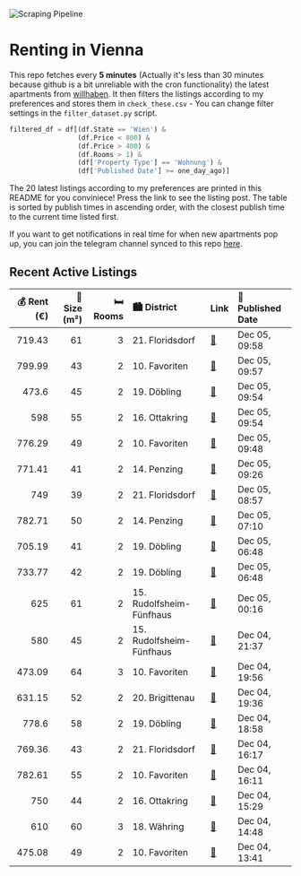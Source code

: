 ![Scraping Pipeline](https://github.com/AthomsG/renting-in-vienna/actions/workflows/run_pipeline.yml/badge.svg)


# Renting in Vienna

This repo fetches every **5 minutes** (Actually it's less than 30 minutes because github is a bit unreliable with the cron functionality) the latest apartments from [willhaben](https://www.willhaben.at/).
It then filters the listings according to my preferences and stores them in `check_these.csv` - You can change filter settings in the `filter_dataset.py` script.

```python
filtered_df = df[(df.State == 'Wien') & 
                 (df.Price < 800) &
                 (df.Price > 400) &
                 (df.Rooms > 1) &
                 (df['Property Type'] == 'Wohnung') &
                 (df['Published Date'] >= one_day_ago)]
```

The 20 latest listings according to my preferences are printed in this README for you conviniece! Press the link to see the listing post.
The table is sorted by publish times in ascending order, with the closest publish time to the current time listed first.

If you want to get notifications in real time for when new apartments pop up, you can join the telegram channel synced to this repo [here](https://t.me/+1HPAYOf5BSsyNTlk).

## Recent Active Listings

|   💰 Rent (€) |   📏 Size (m²) |   🛏️ Rooms | 🏙️ District              | Link                                                                                                                                                                                                                                                                                 | 📅 Published Date   |
|-------------:|--------------:|-----------:|:-------------------------|:-------------------------------------------------------------------------------------------------------------------------------------------------------------------------------------------------------------------------------------------------------------------------------------|:-------------------|
|       719.43 |            61 |          3 | 21. Floridsdorf          | [🔗](https://www.willhaben.at/iad/immobilien/d/mietwohnungen/wien/wien-1210-floridsdorf/leistbare-3-zimmerwohnung---ab-16.12.-bezugsfertig%21-1877034730/)                                                                                                                            | Dec 05, 09:58      |
|       799.99 |            43 |          2 | 10. Favoriten            | [🔗](https://www.willhaben.at/iad/immobilien/d/mietwohnungen/wien/wien-1100-favoriten/2-zimmer-neubauwohnung-inkl.-komplettk%C3%BCche-loggia-und-kellerabteil-/hs17-top-b-30-1421079285/)                                                                                             | Dec 05, 09:57      |
|       473.6  |            45 |          2 | 19. Döbling              | [🔗](https://www.willhaben.at/iad/immobilien/d/mietwohnungen/wien/wien-1190-d%C3%B6bling/gemeindewohnung-1190-wien-1642586896/)                                                                                                                                                       | Dec 05, 09:54      |
|       598    |            55 |          2 | 16. Ottakring            | [🔗](https://www.willhaben.at/iad/immobilien/d/mietwohnungen/wien/wien-1160-ottakring/provisionsfrei-f%C3%BCr-den-mieter%21-hasnerstra%C3%9Fe-altbauhauptmiete-55m%C2%B2-in-hofruhelage-nur-f%C3%BCr-sportliche%21-4-jahre-befristet-wg-eignung%21-studenten-bevorzugt%21-916230778/) | Dec 05, 09:54      |
|       776.29 |            49 |          2 | 10. Favoriten            | [🔗](https://www.willhaben.at/iad/immobilien/d/mietwohnungen/wien/wien-1100-favoriten/2-zimmer-neubauwohnung-provisionsfrei%21-1993326076/)                                                                                                                                           | Dec 05, 09:48      |
|       771.41 |            41 |          2 | 14. Penzing              | [🔗](https://www.willhaben.at/iad/immobilien/d/mietwohnungen/wien/wien-1140-penzing/tolle-2-zimmer-wohnung-im-herzen-von-breitensee%21-ab-dem-01.02.2025-verf%C3%BCgbar-1847703648/)                                                                                                  | Dec 05, 09:26      |
|       749    |            39 |          2 | 21. Floridsdorf          | [🔗](https://www.willhaben.at/iad/immobilien/d/mietwohnungen/wien/wien-1210-floridsdorf/leo-131---hochwertiger-neubau-zu-fairen-preisen---gut-angebunden-%28u1-leopoldau-%2B-u6-floridsdorf%29---mit-vollm%C3%B6blierter-k%C3%BCche-&-freifl%C3%A4che-1026345968/)                    | Dec 05, 08:57      |
|       782.71 |            50 |          2 | 14. Penzing              | [🔗](https://www.willhaben.at/iad/immobilien/d/mietwohnungen/wien/wien-1140-penzing/designerwohnung-in-einem-wundersch%C3%B6nen-neu-renovierten-gr%C3%BCnderzeithaus-1182456647/)                                                                                                     | Dec 05, 07:10      |
|       705.19 |            41 |          2 | 19. Döbling              | [🔗](https://www.willhaben.at/iad/immobilien/d/mietwohnungen/wien/wien-1190-d%C3%B6bling/sch%C3%B6ne-2-zimmer-wohnung-im-19.-bezirk-1140179140/)                                                                                                                                      | Dec 05, 06:48      |
|       733.77 |            42 |          2 | 19. Döbling              | [🔗](https://www.willhaben.at/iad/immobilien/d/mietwohnungen/wien/wien-1190-d%C3%B6bling/gem%C3%BCtliche-singlewohnung-im-19.-bezirk-1191172900/)                                                                                                                                     | Dec 05, 06:48      |
|       625    |            61 |          2 | 15. Rudolfsheim-Fünfhaus | [🔗](https://www.willhaben.at/iad/immobilien/d/mietwohnungen/wien/wien-1150-rudolfsheim-f%C3%BCnfhaus/1150-wien-pouthongasse:-zentral-gelegene--2-zimmer-altbautraumwohnung-ca.61m2-unbefristet-zu-vermieten-1975509081/)                                                             | Dec 05, 00:16      |
|       580    |            45 |          2 | 15. Rudolfsheim-Fünfhaus | [🔗](https://www.willhaben.at/iad/immobilien/d/mietwohnungen/wien/wien-1150-rudolfsheim-f%C3%BCnfhaus/helle-2-zimmer-wohnung-mit-guter-aufteilung-und-top-preis-n%C3%A4he-u3-johnstra%C3%9Fe-1600130133/)                                                                             | Dec 04, 21:37      |
|       473.09 |            64 |          3 | 10. Favoriten            | [🔗](https://www.willhaben.at/iad/immobilien/d/mietwohnungen/wien/wien-1100-favoriten/3.-zimmer-gemeindewohnung-in-1100-wien-ohne-aufzug%21-/-vormerkschein-bis-31.03.2024-/-n%C3%A4chste-sammelbesichtigung-am-08.12.24-von-16-bis-18h-%21%21-891212848/)                            | Dec 04, 19:56      |
|       631.15 |            52 |          2 | 20. Brigittenau          | [🔗](https://www.willhaben.at/iad/immobilien/d/mietwohnungen/wien/wien-1200-brigittenau/sch%C3%B6ne-wohnung-ideal-als-studenten-wg-1122111701/)                                                                                                                                       | Dec 04, 19:36      |
|       778.6  |            58 |          2 | 19. Döbling              | [🔗](https://www.willhaben.at/iad/immobilien/d/mietwohnungen/wien/wien-1190-d%C3%B6bling/unbefristet-charmante-altbaumiete-1356367697/)                                                                                                                                               | Dec 04, 18:58      |
|       769.36 |            43 |          2 | 21. Floridsdorf          | [🔗](https://www.willhaben.at/iad/immobilien/d/mietwohnungen/wien/wien-1210-floridsdorf/ideale-2-zimmer-dachgeschosswohnung-mit-gr%C3%BCnblick-in-stammersdorfer-heurigengegend-880459439/)                                                                                           | Dec 04, 16:17      |
|       782.61 |            55 |          2 | 10. Favoriten            | [🔗](https://www.willhaben.at/iad/immobilien/d/mietwohnungen/wien/wien-1100-favoriten/bitte-nur-schriftliche-anfragen-keine-anrufe.-unbefristete-h%C3%BCbsche-2-zimmer-wohnung-in-der-pernerstorfergasse-1174470888/)                                                                 | Dec 04, 16:11      |
|       750    |            44 |          2 | 16. Ottakring            | [🔗](https://www.willhaben.at/iad/immobilien/d/mietwohnungen/wien/wien-1160-ottakring/brunnenmarkt:-stylische-2-zimmer-wohnung-mit-gutem-grundriss-in-hofruhelage-1860136196/)                                                                                                        | Dec 04, 15:29      |
|       610    |            60 |          3 | 18. Währing              | [🔗](https://www.willhaben.at/iad/immobilien/d/mietwohnungen/wien/wien-1180-w%C3%A4hring/direkt%C3%BCbergabe-mit-g%C3%BCltigem-wohn-ticket-%28wiener-wohnen-gemeindebau%29-1623032986/)                                                                                               | Dec 04, 14:48      |
|       475.08 |            49 |          2 | 10. Favoriten            | [🔗](https://www.willhaben.at/iad/immobilien/d/mietwohnungen/wien/wien-1100-favoriten/g%C3%BCnstige-und-helle-wohnung%21-1254984765/)                                                                                                                                                 | Dec 04, 13:41      |
